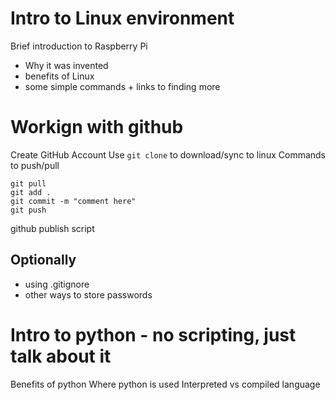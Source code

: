 # Intro to Linux environment
Brief introduction to Raspberry Pi
- Why it was invented
- benefits of Linux
- some simple commands + links to finding more

# Workign with github
Create GitHub Account
Use `git clone` to download/sync to linux
Commands to push/pull
```
git pull
git add .
git commit -m "comment here"
git push
```
github publish script

## Optionally
- using .gitignore
- other ways to store passwords

# Intro to python - no scripting, just talk about it
Benefits of python
Where python is used
Interpreted vs compiled language
